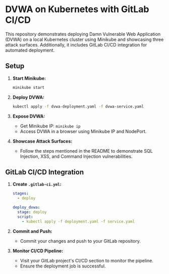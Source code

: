# DVWA on Kubernetes with GitLab CI/CD

This repository demonstrates deploying Damn Vulnerable Web Application (DVWA) on a local Kubernetes cluster using Minikube and showcasing three attack surfaces. Additionally, it includes GitLab CI/CD integration for automated deployment.

## Setup

1. **Start Minikube:**
    ```bash
    minikube start
    ```

2. **Deploy DVWA:**
    ```bash
    kubectl apply -f dvwa-deployment.yaml -f dvwa-service.yaml
    ```

3. **Expose DVWA:**
    - Get Minikube IP: `minikube ip`
    - Access DVWA in a browser using Minikube IP and NodePort.

4. **Showcase Attack Surfaces:**
    - Follow the steps mentioned in the README to demonstrate SQL Injection, XSS, and Command Injection vulnerabilities.

## GitLab CI/CD Integration

1. **Create `.gitlab-ci.yml`:**
    ```yaml
    stages:
      - deploy
    
    deploy_dvwa:
      stage: deploy
      script:
        - kubectl apply -f deployment.yaml -f service.yaml
    ```

2. **Commit and Push:**
    - Commit your changes and push to your GitLab repository.

3. **Monitor CI/CD Pipeline:**
    - Visit your GitLab project's CI/CD section to monitor the pipeline.
    - Ensure the deployment job is successful.


